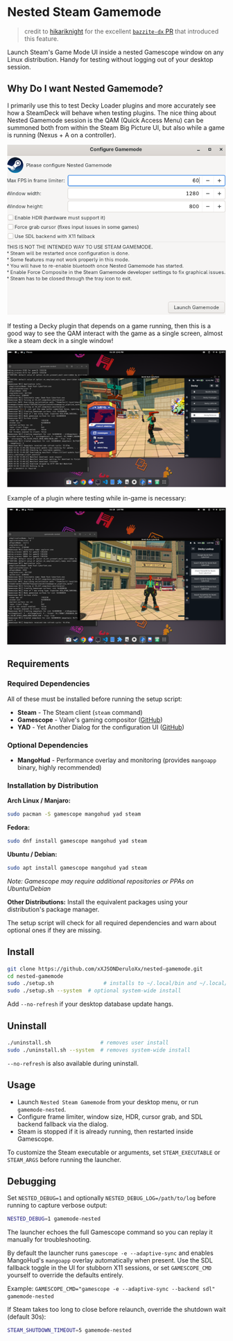# Nested Steam Gamemode
> credit to [hikariknight](https://github.com/HikariKnight) for the excellent [`bazzite-dx` PR](https://github.com/ublue-os/bazzite-dx/pull/125/files#diff-95375a553164600a7d4fed6d71470c5acd8aaee35a96ac0f99bf0ff7461be5a3R1-R67) that introduced this feature.

Launch Steam's Game Mode UI inside a nested Gamescope window on any Linux distribution. Handy for testing without logging out of your desktop session.

## Why Do I want Nested Gamemode?

I primarily use this to test Decky Loader plugins and more accurately see how a SteamDeck will behave when testing plugins. The nice thing about Nested Gamemode session is the QAM (Quick Access Menu) can be summoned both from within the Steam Big Picture UI, but also while a game is running (Nexus + A on a controller). 

![initial setup](assets/install.png)

If testing a Decky plugin that depends on a game running, then this is a good way to see the QAM interact with the game as a single screen, almost like a steam deck in a single window!

![QAM in-game](assets/running.png)

Example of a plugin where testing while in-game is necessary:

![in-game contextual plugin](assets/contextual.png)

## Requirements

### Required Dependencies

All of these must be installed before running the setup script:

- **Steam** - The Steam client (`steam` command)
- **Gamescope** - Valve's gaming compositor ([GitHub](https://github.com/ValveSoftware/gamescope))
- **YAD** - Yet Another Dialog for the configuration UI ([GitHub](https://github.com/v1cont/yad))

### Optional Dependencies

- **MangoHud** - Performance overlay and monitoring (provides `mangoapp` binary, highly recommended)

### Installation by Distribution

**Arch Linux / Manjaro:**
```bash
sudo pacman -S gamescope mangohud yad steam
```

**Fedora:**
```bash
sudo dnf install gamescope mangohud yad steam
```

**Ubuntu / Debian:**
```bash
sudo apt install gamescope mangohud yad steam
```
*Note: Gamescope may require additional repositories or PPAs on Ubuntu/Debian*

**Other Distributions:**
Install the equivalent packages using your distribution's package manager.

The setup script will check for all required dependencies and warn about optional ones if they are missing.

## Install

```bash
git clone https://github.com/xXJSONDeruloXx/nested-gamemode.git
cd nested-gamemode
sudo ./setup.sh                # installs to ~/.local/bin and ~/.local/share/applications
sudo ./setup.sh --system  # optional system-wide install
```

Add `--no-refresh` if your desktop database update hangs.

## Uninstall

```bash
./uninstall.sh                # removes user install
sudo ./uninstall.sh --system  # removes system-wide install
```

`--no-refresh` is also available during uninstall.

## Usage

- Launch `Nested Steam Gamemode` from your desktop menu, or run `gamemode-nested`.
- Configure frame limiter, window size, HDR, cursor grab, and SDL backend fallback via the dialog.
- Steam is stopped if it is already running, then restarted inside Gamescope.

To customize the Steam executable or arguments, set `STEAM_EXECUTABLE` or `STEAM_ARGS` before running the launcher.

## Debugging

Set `NESTED_DEBUG=1` and optionally `NESTED_DEBUG_LOG=/path/to/log` before running to capture verbose output:

```bash
NESTED_DEBUG=1 gamemode-nested
```

The launcher echoes the full Gamescope command so you can replay it manually for troubleshooting.

By default the launcher runs `gamescope -e --adaptive-sync` and enables MangoHud's `mangoapp` overlay automatically when present. Use the SDL fallback toggle in the UI for stubborn X11 sessions, or set `GAMESCOPE_CMD` yourself to override the defaults entirely.

Example: `GAMESCOPE_CMD="gamescope -e --adaptive-sync --backend sdl" gamemode-nested`

If Steam takes too long to close before relaunch, override the shutdown wait (default 30s):

```bash
STEAM_SHUTDOWN_TIMEOUT=5 gamemode-nested
```
